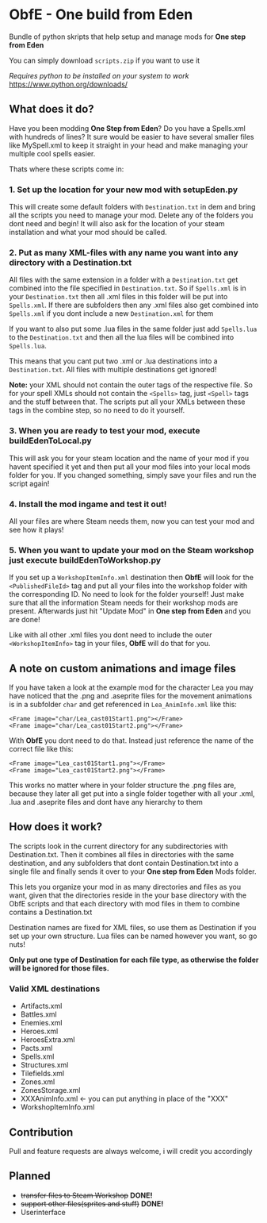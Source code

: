 # ObfE - One build from Eden
Bundle of python skripts that help setup and manage mods for **One step from Eden**

You can simply download `scripts.zip` if you want to use it

_Requires python to be installed on your system to work_
https://www.python.org/downloads/

## What does it do?
Have you been modding **One Step from Eden**? Do you have a Spells.xml with hundreds of lines?
It sure would be easier to have several smaller files like MySpell.xml to keep it straight in your head
and make managing your multiple cool spells easier.

Thats where these scripts come in:
### 1. Set up the location for your new mod with setupEden.py
This will create some default folders with `Destination.txt` in dem and bring all the 
scripts you need to manage your mod. Delete any of the folders you dont need and begin!
It will also ask for the location of your steam installation and what your mod should be called.

### 2. Put as many XML-files with any name you want into any directory with a Destination.txt
All files with the same extension in a folder with a `Destination.txt` get combined into the file specified in `Destination.txt`.
So if `Spells.xml` is in your `Destination.txt` then all .xml files in this folder will be put into `Spells.xml`.
If there are subfolders then any .xml files also get combined into `Spells.xml` if you dont include a new `Destination.xml` for them

If you want to also put some .lua files in the same folder just add `Spells.lua` to the `Destination.txt` and then all the lua files will be combined into `Spells.lua`.

This means that you cant put two .xml or .lua destinations into a `Destination.txt`. All files with multiple destinations get ignored!


**Note:** your XML should not contain the outer tags of the respective file. So for your spell XMLs should not 
contain the `<Spells>` tag, just `<Spell>` tags and the stuff between that. The scripts put all your XMLs between these 
tags in the combine step, so no need to do it yourself.

### 3. When you are ready to test your mod, execute buildEdenToLocal.py
This will ask you for your steam location and the name of your mod if you havent specified it yet and then put all
your mod files into your local mods folder for you. If you changed something, simply save your files and run the script 
again!

### 4. Install the mod ingame and test it out!
All your files are where Steam needs them, now you can test your mod and see how it plays!

### 5. When you want to update your mod on the Steam workshop just execute buildEdenToWorkshop.py
If you set up a `WorkshopItemInfo.xml` destination then **ObfE** will look for the `<PublishedFileId>` tag and put 
all your files into the workshop folder with the corresponding ID. No need to look for the folder yourself! Just make
sure that all the information Steam needs for their workshop mods are present. Afterwards just hit "Update Mod" in **One step from Eden** and you are done!

Like with all other .xml files you dont need
to include the outer `<WorkshopItemInfo>` tag in your files, **ObfE** will do that for you.

## A note on custom animations and image files
If you have taken a look at the example mod for the character Lea you may have noticed that the .png and .aseprite
files for the movement animations is in a subfolder `char` and get referenced in `Lea_AnimInfo.xml` like this:

```
<Frame image="char/Lea_cast01Start1.png"></Frame>
<Frame image="char/Lea_cast01Start2.png"></Frame>
```
With **ObfE** you dont need to do that. Instead just reference the name of the correct file like this:
```
<Frame image="Lea_cast01Start1.png"></Frame>
<Frame image="Lea_cast01Start2.png"></Frame>
```
This works no matter where in your folder structure the .png files are, because they later all get put into a single folder together with 
all your .xml, .lua and .aseprite files and dont have any hierarchy to them


## How does it work?
The scripts look in the current directory for any subdirectories with Destination.txt.
Then it combines all files in directories with the same destination, and any subfolders 
that dont contain Destination.txt into a single file and finally sends
 it over to your **One step from Eden** Mods folder.

This lets you organize your mod in as many directories and files as you want, given that the 
directories reside in the your base directory with the ObfE scripts and that each directory with mod files in them 
to combine contains a Destination.txt

Destination names are fixed for XML files, so use them as Destination if you set up your own structure.
Lua files can be named however you want, so go nuts!

**Only put one type of Destination for each file type, as otherwise the folder will be ignored for those files.**

### Valid XML destinations
- Artifacts.xml
- Battles.xml
- Enemies.xml
- Heroes.xml
- HeroesExtra.xml
- Pacts.xml
- Spells.xml
- Structures.xml
- Tilefields.xml
- Zones.xml
- ZonesStorage.xml
- XXXAnimInfo.xml       <- you can put anything in place of the "XXX"
- WorkshopItemInfo.xml
## Contribution
Pull and feature requests are always welcome, i will credit you accordingly

## Planned
- ~~transfer files to Steam Workshop~~ **DONE!**
- ~~support other files(sprites and stuff)~~ **DONE!**
- Userinterface
  
